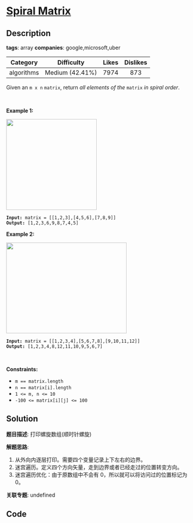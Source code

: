# [Spiral Matrix](https://leetcode.com/problems/spiral-matrix/description/)

## Description

**tags**: array
**companies**: google,microsoft,uber

| Category | Difficulty | Likes | Dislikes |
| :------: | :--------: | :---: | :------: |
| algorithms | Medium (42.41%) | 7974 | 873 |

<p>Given an <code>m x n</code> <code>matrix</code>, return <em>all elements of the</em> <code>matrix</code> <em>in spiral order</em>.</p>

<p>&nbsp;</p>
<p><strong>Example 1:</strong></p>
<img alt="" src="https://assets.leetcode.com/uploads/2020/11/13/spiral1.jpg" style="width: 242px; height: 242px;" />
<pre><code><strong>Input:</strong> matrix = [[1,2,3],[4,5,6],[7,8,9]]
<strong>Output:</strong> [1,2,3,6,9,8,7,4,5]</code></pre>

<p><strong>Example 2:</strong></p>
<img alt="" src="https://assets.leetcode.com/uploads/2020/11/13/spiral.jpg" style="width: 322px; height: 242px;" />
<pre><code><strong>Input:</strong> matrix = [[1,2,3,4],[5,6,7,8],[9,10,11,12]]
<strong>Output:</strong> [1,2,3,4,8,12,11,10,9,5,6,7]</code></pre>

<p>&nbsp;</p>
<p><strong>Constraints:</strong></p>

<ul>
	<li><code>m == matrix.length</code></li>
	<li><code>n == matrix[i].length</code></li>
	<li><code>1 &lt;= m, n &lt;= 10</code></li>
	<li><code>-100 &lt;= matrix[i][j] &lt;= 100</code></li>
</ul>



## Solution

**题目描述**: 打印螺旋数组(顺时针螺旋)

**解题思路**:

1. 从外向内逐层打印。需要四个变量记录上下左右的边界。
2. 迷宫遍历。定义四个方向矢量，走到边界或者已经走过的位置转变方向。
3. 迷宫遍历优化：由于原数组中不会有 0，所以就可以将访问过的位置标记为 0。

**关联专题**: undefined

## Code
